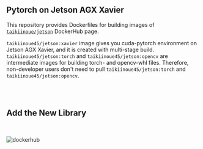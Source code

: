 ## Pytorch on Jetson AGX Xavier

This repository provides Dockerfiles for building images of [`taikiinoue/jetson`](https://hub.docker.com/repository/docker/taikiinoue45/jetson) DockerHub page. 

`taikiinoue45/jetson:xavier` image gives you cuda-pytorch environment on Jetson AGX Xavier, and it is created with multi-stage build. `taikiinoue45/jetson:torch` and `taikiinoue45/jetson:opencv` are intermediate images for building torch- and opencv-whl files. Therefore, non-developer users don't need to pull `taikiinoue45/jetson:torch` and `taikiinoue45/jetson:opencv`.  

<br>
<br>

## Add the New Library
<br>

![dockerhub](https://user-images.githubusercontent.com/29189728/83947516-76139180-a852-11ea-93e1-632dbaec4dbd.png)
